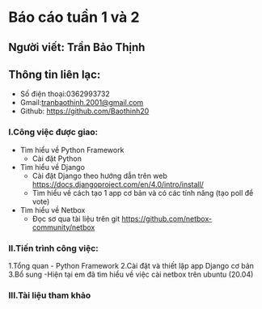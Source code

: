 # Báo cáo tuần 1 và 2

## Người viết: Trần Bảo Thịnh
## Thông tin liên lạc:
  - Số điện thoại:0362993732
  - Gmail:tranbaothinh.2001@gmail.com
  - Github: https://github.com/Baothinh20
### I.Công việc được giao:

  - Tìm hiểu về Python Framework
    - Cài đặt Python
  - Tìm hiểu về Django
    - Cài đặt Django theo hướng dẫn trên web https://docs.djangoproject.com/en/4.0/intro/install/
    - Tìm hiểu về cách tạo 1 app cơ bản và có các tính năng (tạo poll để vote)
  - Tìm hiểu về Netbox
    - Đọc sơ qua tài liệu trên git https://github.com/netbox-community/netbox
  
### II.Tiến trình công việc:

  1.Tổng quan
    - Python Framework
  2.Cài đặt và thiết lập app Django cơ bản
  3.Bổ sung
    -Hiện tại em đã tìm hiểu về việc cài netbox trên ubuntu (20.04)
    
### III.Tài liệu tham khảo
  
